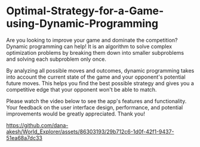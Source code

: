 # Optimal-Strategy-for-a-Game-using-Dynamic-Programming
Are you looking to improve your game and dominate the competition? Dynamic programming can help! It is an algorithm to solve complex optimization problems by breaking them down into smaller subproblems and solving each subproblem only once.

By analyzing all possible moves and outcomes, dynamic programming takes into account the current state of the game and your opponent's potential future moves. This helps you find the best possible strategy and gives you a competitive edge that your opponent won't be able to match.

Please watch the video below to see the app's features and functionality. Your feedback on the user interface design, performance, and potential improvements would be greatly appreciated. Thank you!

https://github.com/dana-akesh/World_Explorer/assets/86303193/29b712c6-1d0f-42f1-9437-51ea68a7dc33

